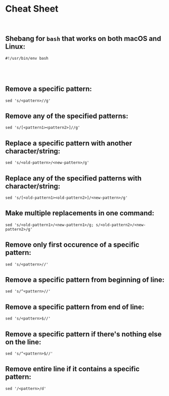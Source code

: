 # Cheat Sheet

<br>

## Shebang for `bash` that works on both macOS and Linux:
```shell
#!/usr/bin/env bash
```

<br><br>

## Remove a specific pattern:
```shell
sed 's/<pattern>//g'
```

## Remove any of the specified patterns:
```shell
sed 's/[<pattern1><pattern2>]//g'
```

## Replace a specific pattern with another character/string:
```shell
sed 's/<old-pattern>/<new-pattern>/g'
```

## Replace any of the specified patterns with character/string:
```shell
sed 's/[<old-pattern1><old-pattern2>]/<new-pattern>/g'
```

## Make multiple replacements in one command:
```shell
sed 's/<old-pattern1>/<new-pattern1>/g; s/<old-pattern2>/<new-pattern2>/g'
```

## Remove only first occurence of a specific pattern:
```shell
sed 's/<pattern>//'
```

## Remove a specific pattern from beginning of line:
```shell
sed 's/^<pattern>//'
```

## Remove a specific pattern from end of line:
```shell
sed 's/<pattern>$//'
```

## Remove a specific pattern if there's nothing else on the line:
```shell
sed 's/^<pattern>$//'
```

## Remove entire line if it contains a specific pattern:
```shell
sed '/<pattern>/d'
```

<!-- Skapa tabell liknande den för regex med syntax och alla vanliga växlar! -->

<!-- g -->
<!-- d -->
<!-- s -->
<!-- FLER? -->